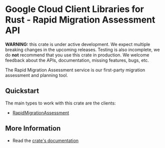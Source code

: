 # Google Cloud Client Libraries for Rust - Rapid Migration Assessment API

<!-- Code generated by sidekick. DO NOT EDIT. -->

**WARNING:** this crate is under active development. We expect multiple breaking
changes in the upcoming releases. Testing is also incomplete, we do **not**
recommend that you use this crate in production. We welcome feedback about the
APIs, documentation, missing features, bugs, etc.

The Rapid Migration Assessment service is our first-party migration
assessment and planning tool.

## Quickstart

The main types to work with this crate are the clients:

- [RapidMigrationAssessment]

## More Information

- Read the [crate's documentation](https://docs.rs/google-cloud-rapidmigrationassessment-v1/latest/google-cloud-rapidmigrationassessment-v1)

[RapidMigrationAssessment]: https://docs.rs/google-cloud-rapidmigrationassessment-v1/latest/google_cloud_rapidmigrationassessment_v1/client/struct.RapidMigrationAssessment.html
